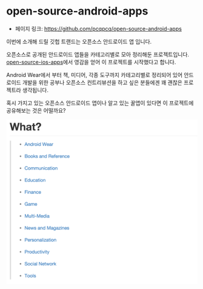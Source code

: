 open-source-android-apps
==================================================
- 페이지 링크: https://github.com/pcqpcq/open-source-android-apps

이번에 소개해 드릴 깃헙 트랜드는 오픈소스 안드로이드 앱 입니다.

오픈소스로 공개된 안드로이드 앱들을 카테고리별로 모아 정리해둔 프로젝트입니다.
[open-source-ios-apps](https://github.com/dkhamsing/open-source-ios-apps)에서 영감을 얻어 이 프로젝트를 시작했다고 합니다. 

Android Wear에서 부터 책, 미디어, 각종 도구까지 카테고리별로 정리되어 있어 안드로이드 개발을 위한 공부나 오픈소스 컨트리뷰션을 하고 싶은 분들에겐 꽤 괜찮은 프로젝트라 생각됩니다. 
 
혹시 가지고 있는 오픈소스 안드로이드 앱이나 알고 있는 꿀앱이 있다면 이 프로젝트에 공유해보는 것은 어떨까요?

![이미지](img//009-12.png)